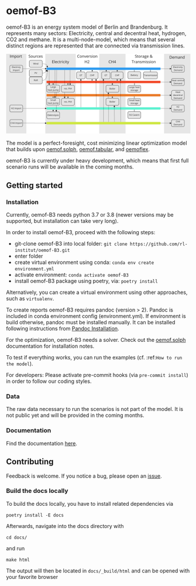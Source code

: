 # oemof-B3

oemof-B3 is an energy system model of Berlin and Brandenburg. It represents many sectors:
Electricity, central and decentral heat, hydrogen, CO2 and methane. It is a multi-node-model, which
means that several distinct regions are represented that are connected via transmission lines.

<img src="/docs/_img/model_structure.svg" width="900"/>

The model is a perfect-foresight, cost minimizing linear optimization model that builds upon
[oemof.solph](https://github.com/oemof/oemof-solph),
[oemof.tabular](https://github.com/oemof/oemof-tabular),
and [oemoflex](https://github.com/rl-institut/oemoflex).

oemof-B3 is currently under heavy development, which means that first full scenario runs will be
available in the coming months.

## Getting started

### Installation

Currently, oemof-B3 needs python 3.7 or 3.8 (newer versions may be supported, but installation can take very long).

In order to install oemof-B3, proceed with the following steps:

- git-clone oemof-B3 into local folder: `git clone https://github.com/rl-institut/oemof-B3.git`
- enter folder
- create virtual environment using conda: `conda env create environment.yml`
- activate environment: `conda activate oemof-B3`
- install oemof-B3 package using poetry, via: `poetry install`

Alternatively, you can create a virtual environment using other approaches, such as `virtualenv`.

To create reports oemof-B3 requires pandoc (version > 2). Pandoc is included in conda environment config (environment.yml). 
If environment is build otherwise, pandoc must be installed manually. It can be installed following instructions from [Pandoc Installation](https://pandoc.org/installing.html).

For the optimization, oemof-B3 needs a solver. Check out the [oemof.solph](https://oemof-solph.readthedocs.io/en/latest/readme.html#installing-a-solver) documentation for installation notes.

To test if everything works, you can run the examples (cf. :ref:`How to run the model`).

For developers: Please activate pre-commit hooks (via `pre-commit install`) in order to follow our coding styles.

### Data

The raw data necessary to run the scenarios is not part of the model. It is not public yet and will
be provided in the coming months. 

### Documentation

Find the documentation [here](https://oemof-b3.readthedocs.io/).

## Contributing

Feedback is welcome. If you notice a bug, please open an 
[issue](https://github.com/rl-institut/oemof-B3/issues). 

### Build the docs locally

To build the docs locally, you have to install related dependencies via

    poetry install -E docs

Afterwards, navigate into the docs directory with
    
    cd docs/
    
and run

    make html

The output will then be located in `docs/_build/html` and can be opened with your favorite browser
